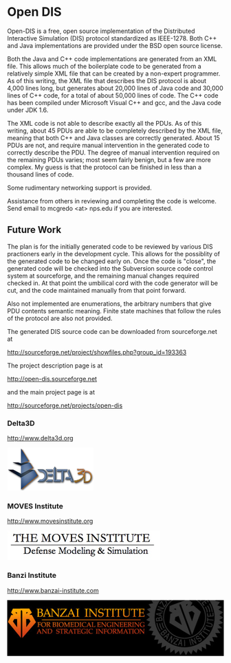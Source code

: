 # Open DIS

Open-DIS is a free, open source implementation of the Distributed
Interactive Simulation (DIS) protocol standardized as IEEE-1278. Both
C++ and Java implementations are provided under the BSD open source
license.

Both the Java and C++ code implementations are generated from an XML
file. This allows much of the boilerplate code to be generated from a
relatively simple XML file that can be created by a non-expert
programmer. As of this writing, the XML file that describes the DIS
protocol is about 4,000 lines long, but generates about 20,000 lines of
Java code and 30,000 lines of C++ code, for a total of about 50,000
lines of code. The C++ code has been compiled under Microsoft Visual
C++ and gcc, and the Java code under JDK 1.6.

The XML code is not able to describe exactly all the PDUs. As of this
writing, about 45 PDUs are able to be completely described by the XML
file, meaning that both C++ and Java classes are correctly generated.
About 15 PDUs are not, and require manual intervention in the generated
code to correctly describe the PDU. The degree of manual intervention
required on the remaining PDUs varies; most seem fairly benign, but a
few are more complex. My guess is that the protocol can be finished in
less than a thousand lines of code.

Some rudimentary networking support is provided.

Assistance from others in reviewing and completing the code is welcome.
Send email to mcgredo &lt;at&gt; nps.edu if you are interested.

## Future Work

The plan is for the initially generated code to be reviewed by various
DIS practioners early in the development cycle. This allows for the
possiblity of the generated code to be changed early on. Once the code
is "close", the generated code will be checked into the Subversion
source code control system at sourceforge, and the remaining manual
changes required checked in. At that point the umbilical cord with the
code generator will be cut, and the code maintained manually from that
point forward.

Also not implemented are enumerations, the arbitrary numbers that give
PDU contents semantic meaning. Finite state machines that follow the
rules of the protocol are also not provided.<br>

The generated DIS source code can be downloaded from sourceforge.net at

http://sourceforge.net/project/showfiles.php?group_id=193363

The project description page is at 

http://open-dis.sourceforge.net

and the main project page is at 

http://sourceforge.net/projects/open-dis

### Delta3D

http://www.delta3d.org

![](images/Delta3d_logo.png)

### MOVES Institute

http://www.movesinstitute.org

![](images/moves-logo.jpg)

### Banzi Institute

http://www.banzai-institute.com

![](images/BBInstHead.jpg)
